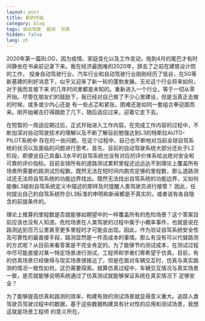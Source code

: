 ```yaml
---
layout: post
title: 新的开始
category: blog
tags: 自动驾驶  路测  仿真
hidden: false
lang: zh
---
```


2020年第一篇BLOG，因为疫情、家庭变化以及工作变动，拖到4月的尾巴才有时间静坐在书桌前记录下来。我在经济最困难的2020年，辞去了之前在建筑设计院的工作，
投身自动驾驶行业。汽车行业和自动驾驶行业刚刚经历了低谷，在5G等新基建的利好消息下，似乎又迎来了新一轮的蓬勃发展。无论这个行业将来如何，对于我而言接下来
的几年时间里都是未知的。重新进入一个行业，等于一切从零开始。尽管在朋友们的鼓励下，我已经对自己做了不少心里建设，但是当真正去做的时候，或多或少内心还是
有一些忐忑和紧张。困难还是如同一套组合拳迎面而来。刚开始被击打得踉跄了几下，随后适应过来，迎着它走下去。

在短暂的一周适应期过后，正式开始进入工作内容。在完成工作内容的过程中，不断加深对自动驾驶技术的理解以及不断了解目前勉强达到L3的特斯拉AUTO-PILOT系统中
存在的一些问题。在这个过程中，自己也不断地对当前全球自驾系统的状况以及面临的问题进行思考。首先，目前的自动驾驶系统大部分还处于L2阶段，即便说自己具备L3水平的自驾系统也没有对应的评价体系给出绝对安全和可靠的评价指标。目前全球所有的道路测试累积里程还远远达不到理论上覆盖所有场景所需要的路测试历程数。既然无法在短时间内跑完足够的里程数，那么道路测试还无法将自驾系统的功能边界找出。既然无法找出自驾系统的功能边界，又如何能像L3级别自驾系统定义中描述的那样及时提醒人类驾驶员进行接管？
因此，任何提出自己的自驾系统符合L3标准的申明和新闻都是不真实的，或者说有各自隐含的前提条件的。

理论上推算的里程数是否就能够如期望中的一样覆盖所有的危险场景？这个答案目前应该也没有人知道。危险场景在人类驾驶的过程中属于小概率事件，也就是说在路测达到百万公里甚至更多里程时才可能会出现。因此，作为验证自驾系统安全性及可靠性的最直接手段，路测显然是一件高成本的事情。那么有没有可以代替路测的方式呢？从目前来看答案是不完全肯定的。为了能够节约测试成本，在测试过程中尽可能直接对某一特定场景进行测试，工程师和学者们寄希望于仿真。目前，有的仿真场景已经做得与现实场景很接近了，但是在面对车辆交互时，仿真与真实路测的情况一致性如何，这仍需要探索。就算仿真过程中，车辆交互情况与真实场景一致，是否就能够说明系统通过了仿真测试就能够保证系统在真实情况下
足够安全？ 

为了能够提高仿真和路测的效率，构建有效的测试场景就显得意义重大。追踪人类驾驶员驾驶过程中的数据，基于这些数据构建具有针对性的应用和测试场景，我想这就是场景工程师
的意义所在。